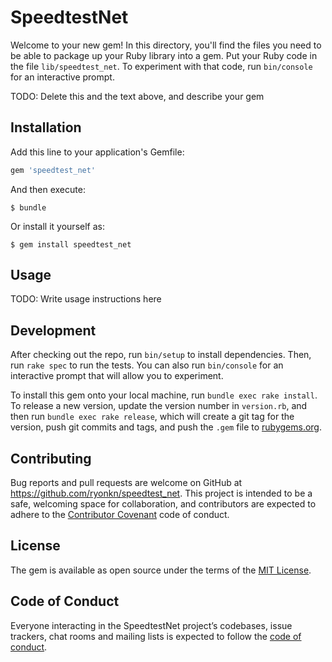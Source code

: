 # SpeedtestNet

Welcome to your new gem! In this directory, you'll find the files you need to be able to package up your Ruby library into a gem. Put your Ruby code in the file `lib/speedtest_net`. To experiment with that code, run `bin/console` for an interactive prompt.

TODO: Delete this and the text above, and describe your gem

## Installation

Add this line to your application's Gemfile:

```ruby
gem 'speedtest_net'
```

And then execute:

    $ bundle

Or install it yourself as:

    $ gem install speedtest_net

## Usage

TODO: Write usage instructions here

## Development

After checking out the repo, run `bin/setup` to install dependencies. Then, run `rake spec` to run the tests. You can also run `bin/console` for an interactive prompt that will allow you to experiment.

To install this gem onto your local machine, run `bundle exec rake install`. To release a new version, update the version number in `version.rb`, and then run `bundle exec rake release`, which will create a git tag for the version, push git commits and tags, and push the `.gem` file to [rubygems.org](https://rubygems.org).

## Contributing

Bug reports and pull requests are welcome on GitHub at https://github.com/ryonkn/speedtest_net. This project is intended to be a safe, welcoming space for collaboration, and contributors are expected to adhere to the [Contributor Covenant](http://contributor-covenant.org) code of conduct.

## License

The gem is available as open source under the terms of the [MIT License](https://opensource.org/licenses/MIT).

## Code of Conduct

Everyone interacting in the SpeedtestNet project’s codebases, issue trackers, chat rooms and mailing lists is expected to follow the [code of conduct](https://github.com/ryonkn/speedtest_net/blob/master/CODE_OF_CONDUCT.md).
